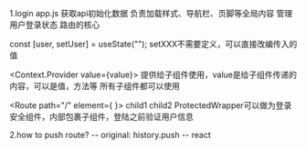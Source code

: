 1.login
app.js 
获取api初始化数据
负责加载样式、导航栏、页脚等全局内容
管理用户登录状态
路由的核心


const [user, setUser] = useState("");
setXXX不需要定义，可以直接改编传入的值

<Context.Provider value={value}>
提供给子组件使用，value是给子组件传递的内容，可以是值，方法等
所有子组件都可以使用




<Route path="/" element={
<ProtectedWrapper>
<Layout />
</ProtectedWrapper>
}>
child1
child2
</Route>
ProtectedWrapper可以做为登录安全组件，内部包裹子组件，登陆之前验证用户信息




2.how to push route?
-- original:
    history.push
-- react
 